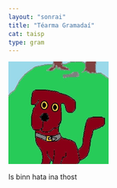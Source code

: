 ```yaml
---
layout: "sonrai"
title: "Téarma Gramadaí"
cat: taisp
type: gram
---
```


![pic](../../assets/img/tadhg.jpg)

Is binn hata ina thost
